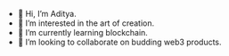 - 👋 Hi, I’m Aditya.
- 👀 I’m interested in the art of creation.
- 🌱 I’m currently learning blockchain.
- 💞️ I’m looking to collaborate on budding web3 products. 

<!---
theCyberFunk/theCyberFunk is a ✨ special ✨ repository because its `README.md` (this file) appears on your GitHub profile.
You can click the Preview link to take a look at your changes.
--->
